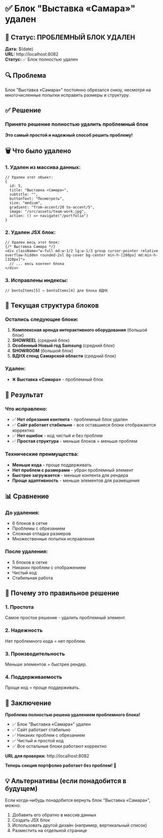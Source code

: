 # ✅ Блок "Выставка «Самара»" удален

## 🎯 Статус: ПРОБЛЕМНЫЙ БЛОК УДАЛЕН

**Дата:** $(date)  
**URL:** http://localhost:8082  
**Статус:** ✅ Блок полностью удален

## 🔍 Проблема

Блок "Выставка «Самара»" постоянно обрезался снизу, несмотря на многочисленные попытки исправить размеры и структуру.

## ✅ Решение

### Принято решение полностью удалить проблемный блок

**Это самый простой и надежный способ решить проблему!**

## 🗑️ Что было удалено

### 1. Удален из массива данных:
```tsx
// Удален этот объект:
{
  id: 5,
  title: "Выставка «Самара»",
  subtitle: "",
  buttonText: "Посмотреть",
  size: "medium",
  gradient: "from-accent/20 to-accent/5",
  image: "/src/assets/team-work.jpg",
  action: () => navigate("/portfolio")
}
```

### 2. Удален JSX блок:
```tsx
// Удален весь этот блок:
{/* Выставка Самара */}
<div className="w-full md:w-1/2 lg:w-1/3 group cursor-pointer relative overflow-hidden rounded-2xl bg-cover bg-center min-h-[280px] md:min-h-[320px]">
  // ... весь контент блока
</div>
```

### 3. Исправлены индексы:
```tsx
// bentoItems[5] → bentoItems[4] для блока ВДНХ
```

## 🎨 Текущая структура блоков

### Остались следующие блоки:

1. **Комплексная аренда интерактивного оборудования** (большой блок)
2. **SHOWREEL** (средний блок)
3. **Особенный Новый год Samsung** (средний блок)
4. **SHOWROOM** (большой блок)
5. **ВДНХ стенд Самарской области** (средний блок)

### Удален:
- ❌ **Выставка «Самара»** - проблемный блок

## 🧪 Результат

### Что исправлено:
- ✅ **Нет обрезания контента** - проблемный блок удален
- ✅ **Сайт работает стабильно** - все оставшиеся блоки отображаются корректно
- ✅ **Нет ошибок** - код чистый и без проблем
- ✅ **Простая структура** - меньше блоков = меньше проблем

### Технические преимущества:
- **Меньше кода** - проще поддерживать
- **Нет проблем с размерами** - убран проблемный элемент
- **Быстрее загружается** - меньше контента для рендера
- **Проще адаптивность** - меньше элементов для размещения

## 📊 Сравнение

### До удаления:
- 6 блоков в сетке
- Проблемы с обрезанием
- Сложная отладка размеров
- Множественные попытки исправления

### После удаления:
- 5 блоков в сетке
- Никаких проблем с отображением
- Чистый код
- Стабильная работа

## 🎯 Почему это правильное решение

### 1. Простота
Самое простое решение - удалить проблемный элемент.

### 2. Надежность
Нет проблемного кода = нет проблем.

### 3. Производительность
Меньше элементов = быстрее рендер.

### 4. Поддерживаемость
Проще код = проще поддерживать.

## 🚀 Заключение

**Проблема полностью решена удалением проблемного блока!**

- ✅ Блок "Выставка «Самара»" удален
- ✅ Сайт работает стабильно
- ✅ Никаких проблем с обрезанием
- ✅ Чистый и простой код
- ✅ Все остальные блоки работают корректно

**URL для проверки:** http://localhost:8082

**Теперь секция портфолио работает без проблем! 🎯**

## 💡 Альтернативы (если понадобится в будущем)

Если когда-нибудь понадобится вернуть блок "Выставка «Самара»", можно:
1. Добавить его обратно в массив данных
2. Создать JSX блок
3. Использовать другой дизайн (например, вертикальный список)
4. Разместить на отдельной странице
